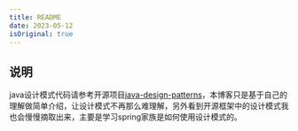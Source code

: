 ```yaml
---
title: README
date: 2023-05-12
isOriginal: true
---
```


## 说明

java设计模式代码请参考开源项目[java-design-patterns](https://github.com/ChenSino/java-design-patterns.git)，本博客只是基于自己的理解做简单介绍，让设计模式不再那么难理解，另外看到开源框架中的设计模式我也会慢慢摘取出来，主要是学习spring家族是如何使用设计模式的。

